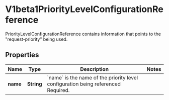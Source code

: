 

# V1beta1PriorityLevelConfigurationReference

PriorityLevelConfigurationReference contains information that points to the \"request-priority\" being used.
## Properties

Name | Type | Description | Notes
------------ | ------------- | ------------- | -------------
**name** | **String** | &#x60;name&#x60; is the name of the priority level configuration being referenced Required. | 



